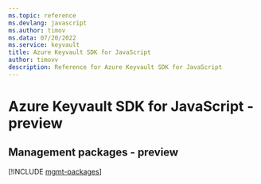 ```yaml
---
ms.topic: reference
ms.devlang: javascript
ms.author: timov
ms.data: 07/20/2022
ms.service: keyvault
title: Azure Keyvault SDK for JavaScript
author: timovv
description: Reference for Azure Keyvault SDK for JavaScript
---
```

# Azure Keyvault SDK for JavaScript - preview

## Management packages - preview
[!INCLUDE [mgmt-packages](keyvault-mgmt-index.md)]
